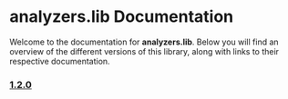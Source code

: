 # analyzers.lib Documentation

Welcome to the documentation for **analyzers.lib**. Below you will find an overview of the different versions of this library, along with links to their respective documentation.

### [1.2.0](./1.2.0/doc.md)
